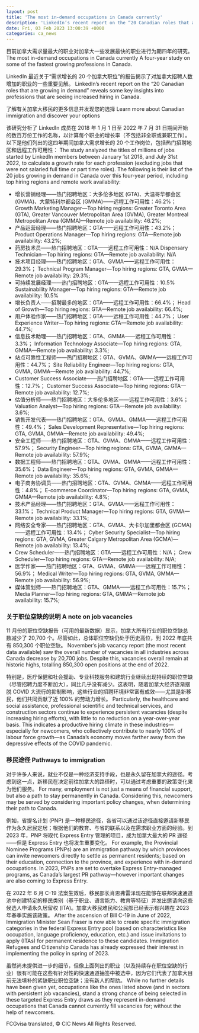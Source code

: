 ```yaml
---
layout: post
title: 'The most in-demand occupations in Canada currently'
description: 'LinkedIn’s recent report on the “20 Canadian roles that are growing in demand” reveals some key insights into professions that are seeing increased hiring in Canada. Learn more about Canadian immigration and discover your options The study analyzed the titles of millions of jobs started by LinkedIn members between January 1st 2018, and July 31st […]'
date: Fri, 03 Feb 2023 13:00:39 +0000
categories: ca_news
---
```


目前加拿大需求量最大的职业对加拿大一些发展最快的职业进行为期四年的研究。	The most in-demand occupations in Canada currently A four-year study on some of the fastest growing professions in Canada.
	
LinkedIn 最近关于“需求增长的 20 个加拿大职位”的报告揭示了对加拿大招聘人数增加的职业的一些重要见解。	LinkedIn’s recent report on the “20 Canadian roles that are growing in demand” reveals some key insights into professions that are seeing increased hiring in Canada.
	
了解有关加拿大移民的更多信息并发现您的选择	Learn more about Canadian immigration and discover your options
	
该研究分析了 LinkedIn 成员在 2018 年 1 月 1 日至 2022 年 7 月 31 日期间开始的数百万份工作的名称，以计算每个职业的增长率（不包括非全职或兼职工作）。以下是他们列出的这四年期间加拿大需求增长的 20 个工作岗位，包括热门招聘地区和远程工作可用性：	The study analyzed the titles of millions of jobs started by LinkedIn members between January 1st 2018, and July 31st 2022, to calculate a growth rate for each profession (excluding jobs that were not salaried full time or part time roles). The following is their list of the 20 jobs growing in demand in Canada over this four-year period, including top hiring regions and remote work availability:
	
* 增长营销经理——热门招聘地区：大多伦多地区 (GTA)、大温哥华都会区 (GVMA)、大蒙特利尔都会区 (GMMA)——远程工作可用性：46.2%；	  Growth Marketing Manager—Top hiring regions: Greater Toronto Area (GTA), Greater Vancouver Metropolitan Area (GVMA), Greater Montreal Metropolitan Area (GMMA)—Remote job availability: 46.2%;
* 产品运营经理——热门招聘地区：GTA——远程工作可用性：43.2%；	  Product Operations Manager—Top hiring regions: GTA—Remote job availability: 43.2%;
* 药房技术员——热门招聘地区：GTA——远程工作可用性：N/A	  Dispensary Technician—Top hiring regions: GTA—Remote job availability: N/A
* 技术项目经理——热门招聘地区：GTA、GVMA——远程工作可用性：29.3%；	  Technical Program Manager—Top hiring regions: GTA, GVMA—Remote job availability: 29.3%;
* 可持续发展经理——热门招聘地区：GTA——远程工作可用性：10.5%	  Sustainability Manager—Top hiring regions: GTA—Remote job availability: 10.5%
* 增长负责人——招聘最多的地区：GTA——远程工作可用性：66.4%；	  Head of Growth—Top hiring regions: GTA—Remote job availability: 66.4%;
* 用户体验作家——热门招聘地区：GTA——远程工作可用性：44.7%；	  User Experience Writer—Top hiring regions: GTA—Remote job availability: 44.7%;
* 信息技术助理——热门招聘地区：GTA、GMMA——远程工作可用性：3.3%；	  Information Technology Associate—Top hiring regions: GTA, GMMA—Remote job availability: 3.3%;
* 站点可靠性工程师——热门招聘地区：GTA、GVMA、GMMA——远程工作可用性：44.7%；	  Site Reliability Engineer—Top hiring regions: GTA, GVMA, GMMA—Remote job availability: 44.7%;
* Customer Success Associate——热门招聘地区：GTA——远程工作可用性：12.7%；	  Customer Success Associate—Top hiring regions: GTA—Remote job availability: 12.7%;
* 估值分析师——热门招聘地区：大多伦多地区——远程工作可用性：3.6%；	  Valuation Analyst—Top hiring regions: GTA—Remote job availability: 3.6%;
* 销售开发代表——热门招聘地区：GTA、GVMA、GMMA——远程工作可用性：49.4%；	  Sales Development Representative—Top hiring regions: GTA, GVMA, GMMA—Remote job availability: 49.4%;
* 安全工程师——热门招聘地区：GTA、GVMA、GMMA——远程工作可用性：57.9%；	  Security Engineer—Top hiring regions: GTA, GVMA, GMMA—Remote job availability: 57.9%;
* 数据工程师——热门招聘地区：GTA、GVMA、GMMA——远程工作可用性：35.6%；	  Data Engineer—Top hiring regions: GTA, GVMA, GMMA—Remote job availability: 35.6%;
* 电子商务协调员——热门招聘地区：GTA、GVMA、GMMA——远程工作可用性：4.8%；	  E-commerce Coordinator—Top hiring regions: GTA, GVMA, GMMA—Remote job availability: 4.8%;
* 技术产品经理——热门招聘地区：GTA、GVMA——远程工作可用性：33.1%；	  Technical Product Manager—Top hiring regions: GTA, GVMA—Remote job availability: 33.1%;
* 网络安全专家——热门招聘地区：GTA、GVMA、大卡尔加里都会区 (GCMA)——远程工作可用性：13.4%；	  Cyber Security Specialist—Top hiring regions: GTA, GVMA, Greater Calgary Metropolitan Area (GCMA)—Remote job availability: 13.4%;
* Crew Scheduler——热门招聘地区：GTA——远程工作可用性：N/A；	  Crew Scheduler—Top hiring regions: GTA—Remote job availability: N/A;
* 医学作家——热门招聘地区：GTA、GVMA、GMMA——远程工作可用性：56.9%；	  Medical Writer—Top hiring regions: GTA, GVMA, GMMA—Remote job availability: 56.9%;
* 媒体策划师——热门招聘地区：GTA、GMMA——远程工作可用性：15.7%；	  Media Planner—Top hiring regions: GTA, GMMA—Remote job availability: 15.7%;
	
### 关于职位空缺的说明	A note on job vacancies
	
11 月份的职位空缺报告（可用的最新数据）显示，加拿大所有行业的职位空缺总数减少了 20,700 个。尽管如此，总体职位空缺仍处于历史高位，到 2022 年底共有 850,300 个职位空缺。	November’s job vacancy report (the most recent data available) saw the overall number of vacancies in all industries across Canada decrease by 20,700 jobs. Despite this, vacancies overall remain at historic highs, totalling 850,300 open positions at the end of 2022.
	
特别是，医疗保健和社会援助、专业科技服务和建筑行业继续出现持续的职位空缺（尽管招聘力度不断加大），同比几乎没有减少。这表明，随着加拿大经济逐渐摆脱 COVID 大流行的抑制影响，这些行业的招聘环境非常富有成效——尤其是新移民，他们共同贡献了近 100% 的劳动力增长。	Particularly, the healthcare and social assistance, professional scientific and technical services, and construction sectors continue to experience persistent vacancies (despite increasing hiring efforts), with little to no reduction on a year-over-year basis. This indicates a productive hiring climate in these industries—especially for newcomers, who collectively contribute to nearly 100% of labour force growth—as Canada’s economy moves farther away from the depressive effects of the COVID pandemic.
	
### 移民途径	Pathways to immigration
	
对于许多人来说，就业不仅是一种经济支持手段，也是永久留在加拿大的途径。考虑到这一点，新移民在决定前往加拿大的路径时，可以通过考虑重要的政策变化来为他们服务。	For many, employment is not just a means of financial support, but also a path to stay permanently in Canada. Considering this, newcomers may be served by considering important policy changes, when determining their path to Canada.
	
例如，省提名计划 (PNP) 是一种移民途径，各省可以通过该途径直接邀请新移民作为永久居民定居；根据他们的教育、与省的联系以及在需求职业方面的经验。到 2023 年，PNP 将取代 Express Entry 管理的项目，成为加拿大最大的 PR 途径——但是 Express Entry 也将发生重要变化。	For example, the Provincial Nominee Programs (PNPs) are an immigration pathway by which provinces can invite newcomers directly to settle as permanent residents; based on their education, connection to the province, and experience with in-demand occupations. In 2023, PNPs are set to overtake Express Entry-managed programs, as Canada’s largest PR pathway—however important changes are also coming to Express Entry.
	
在 2022 年 6 月 C-19 法案生效后，移民部长肖恩弗雷泽现在能够在联邦快速通道池中创建特定的移民类别（基于职业、语言能力、教育等特征）并发出邀请向这些候选人申请永久居留权 (ITA)。加拿大移民难民和公民部已经表示有兴趣在 2023 年春季实施该政策。	After the ascension of Bill C-19 in June of 2022, Immigration Minister Sean Fraser is now able to create specific immigration categories in the federal Express Entry pool (based on characteristics like occupation, language proficiency, education, etc.) and issue invitations to apply (ITAs) for permanent residence to these candidates. Immigration Refugees and Citizenship Canada has already expressed their interest in implementing the policy in spring of 2023.
	
虽然尚未提供进一步的细节，但像上面列出的职业（以及持续存在职位空缺的行业）很有可能在这些有针对性的快速通道抽签中被选中，因为它们代表了加拿大目前无法填补的紧缺职业职位空缺；没有新人的帮助。	While no further details have been given yet, occupations like the ones listed above (and in sectors with persistent job vacancies), stand a strong chance of being selected in these targeted Express Entry draws as they represent in-demand occupations that Canada cannot currently fill vacancies for; without the help of newcomers.

FCGvisa translated, © CIC News All Rights Reserved.
